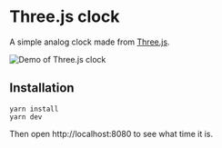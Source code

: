 # Three.js clock

A simple analog clock made from [Three.js](https://threejs.org/).

![Demo of Three.js clock](./demo.gif)

## Installation

```
yarn install
yarn dev
```

Then open http://localhost:8080 to see what time it is.
